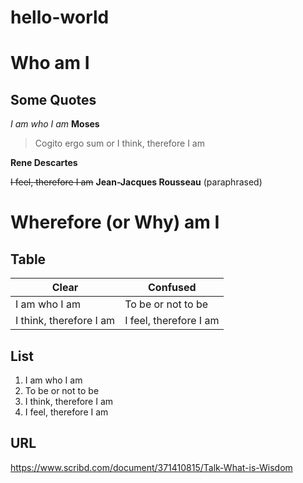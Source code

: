 # hello-world

# Who am I 

## Some Quotes 

_I am who I am_   __Moses__

> Cogito ergo sum or 
> I think, therefore I am  

__Rene Descartes__ 

~~I feel, therefore I am~~   __Jean-Jacques Rousseau__ (paraphrased) 

# Wherefore (or Why) am I 

## Table 

Clear | Confused
----- | --------
I am who I am | To be or not to be 
I think, therefore I am | I feel, therefore I am 

## List 

1. I am who I am 
2. To be or not to be 
3. I think, therefore I am
4. I feel, therefore I am

## URL 

https://www.scribd.com/document/371410815/Talk-What-is-Wisdom 



